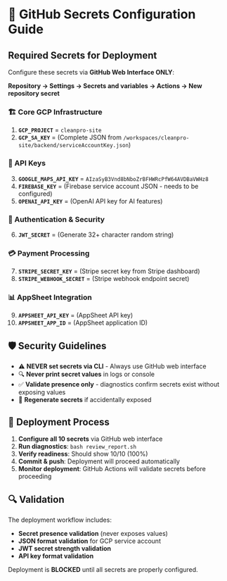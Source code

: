 # 🔐 GitHub Secrets Configuration Guide

## Required Secrets for Deployment

Configure these secrets via **GitHub Web Interface ONLY**:

**Repository → Settings → Secrets and variables → Actions → New repository secret**

### 🏗️ Core GCP Infrastructure
1. **`GCP_PROJECT`** = `cleanpro-site`
2. **`GCP_SA_KEY`** = (Complete JSON from `/workspaces/cleanpro-site/backend/serviceAccountKey.json`)

### 🔑 API Keys  
3. **`GOOGLE_MAPS_API_KEY`** = `AIzaSyB3Vnd8bNboZrBFHWRcPfW64AVDBaVWHz8`
4. **`FIREBASE_KEY`** = (Firebase service account JSON - needs to be configured)
5. **`OPENAI_API_KEY`** = (OpenAI API key for AI features)

### 🔐 Authentication & Security
6. **`JWT_SECRET`** = (Generate 32+ character random string)

### 💳 Payment Processing  
7. **`STRIPE_SECRET_KEY`** = (Stripe secret key from Stripe dashboard)
8. **`STRIPE_WEBHOOK_SECRET`** = (Stripe webhook endpoint secret)

### 📊 AppSheet Integration
9. **`APPSHEET_API_KEY`** = (AppSheet API key)
10. **`APPSHEET_APP_ID`** = (AppSheet application ID)

## 🛡️ Security Guidelines

- ⚠️ **NEVER set secrets via CLI** - Always use GitHub web interface
- 🔍 **Never print secret values** in logs or console
- ✅ **Validate presence only** - diagnostics confirm secrets exist without exposing values
- 🔄 **Regenerate secrets** if accidentally exposed

## 🚀 Deployment Process

1. **Configure all 10 secrets** via GitHub web interface
2. **Run diagnostics**: `bash review_report.sh`
3. **Verify readiness**: Should show 10/10 (100%) 
4. **Commit & push**: Deployment will proceed automatically
5. **Monitor deployment**: GitHub Actions will validate secrets before proceeding

## 🔍 Validation

The deployment workflow includes:
- **Secret presence validation** (never exposes values)
- **JSON format validation** for GCP service account
- **JWT secret strength validation**
- **API key format validation**

Deployment is **BLOCKED** until all secrets are properly configured.